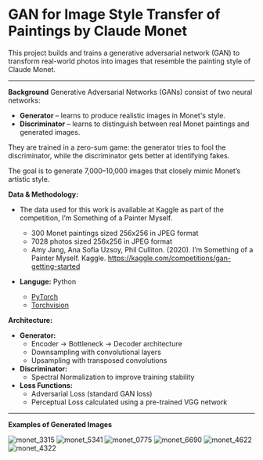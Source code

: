 # GAN for Image Style Transfer of Paintings by Claude Monet
This project builds and trains a generative adversarial network (GAN) to transform real-world photos into images that resemble the painting style of Claude Monet.

---
**Background**
Generative Adversarial Networks (GANs) consist of two neural networks:  
- **Generator** – learns to produce realistic images in Monet's style.  
- **Discriminator** – learns to distinguish between real Monet paintings and generated images.

They are trained in a zero-sum game: the generator tries to fool the discriminator, while the discriminator gets better at identifying fakes.

The goal is to generate 7,000–10,000 images that closely mimic Monet’s artistic style.

**Data & Methodology:**

- The data used for this work is available at Kaggle as part of the competition, I’m Something of a Painter Myself.
  - 300 Monet paintings sized 256x256 in JPEG format
  - 7028 photos sized 256x256 in JPEG format
  - Amy Jang, Ana Sofia Uzsoy, Phil Culliton. (2020). I’m Something of a Painter Myself. Kaggle. https://kaggle.com/competitions/gan-getting-started

- **Languge:** Python
  - [PyTorch](https://pytorch.org/)
  - [Torchvision](https://pytorch.org/vision/stable/index.html)

**Architecture:**

- **Generator:**
  - Encoder → Bottleneck → Decoder architecture
  - Downsampling with convolutional layers
  - Upsampling with transposed convolutions
- **Discriminator:**
  - Spectral Normalization to improve training stability
- **Loss Functions:**
  - Adversarial Loss (standard GAN loss)
  - Perceptual Loss calculated using a pre-trained VGG network
---

**Examples of Generated Images**

![monet_3315](https://github.com/user-attachments/assets/a74db28d-ac0a-4e0d-ba02-329d9a7a525b)
![monet_5341](https://github.com/user-attachments/assets/a2eccaa7-2125-428d-aeeb-4f3f8497c87d)
![monet_0775](https://github.com/user-attachments/assets/d83c936b-9d8e-450b-8e97-0f7b680e5f1a)
![monet_6690](https://github.com/user-attachments/assets/a82d482b-8458-40a5-8cfc-e241da803ba3)
![monet_4622](https://github.com/user-attachments/assets/a01c1f0e-47ff-4ed0-8241-62ce35e0c26b)
![monet_4322](https://github.com/user-attachments/assets/55dd79d3-bb1c-48b8-991b-0a806d9bce16)



